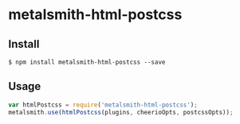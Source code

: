 # metalsmith-html-postcss

## Install

```sh-session
$ npm install metalsmith-html-postcss --save
```

## Usage

```js
var htmlPostcss = require('metalsmith-html-postcss');
metalsmith.use(htmlPostcss(plugins, cheerioOpts, postcssOpts));
```
